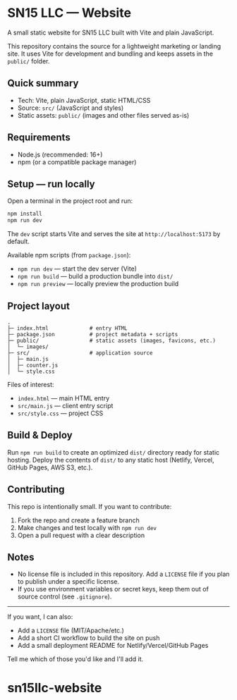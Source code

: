 # SN15 LLC — Website

A small static website for SN15 LLC built with Vite and plain JavaScript.

This repository contains the source for a lightweight marketing or landing site. It uses Vite for development and bundling and keeps assets in the `public/` folder.

## Quick summary

- Tech: Vite, plain JavaScript, static HTML/CSS
- Source: `src/` (JavaScript and styles)
- Static assets: `public/` (images and other files served as-is)

## Requirements

- Node.js (recommended: 16+)
- npm (or a compatible package manager)

## Setup — run locally

Open a terminal in the project root and run:

```powershell
npm install
npm run dev
```

The `dev` script starts Vite and serves the site at `http://localhost:5173` by default.

Available npm scripts (from `package.json`):

- `npm run dev` — start the dev server (Vite)
- `npm run build` — build a production bundle into `dist/`
- `npm run preview` — locally preview the production build

## Project layout

```
.
├─ index.html             # entry HTML
├─ package.json           # project metadata + scripts
├─ public/                # static assets (images, favicons, etc.)
│  └─ images/
├─ src/                   # application source
│  ├─ main.js
│  ├─ counter.js
│  └─ style.css
```

Files of interest:

- `index.html` — main HTML entry
- `src/main.js` — client entry script
- `src/style.css` — project CSS

## Build & Deploy

Run `npm run build` to create an optimized `dist/` directory ready for static hosting. Deploy the contents of `dist/` to any static host (Netlify, Vercel, GitHub Pages, AWS S3, etc.).

## Contributing

This repo is intentionally small. If you want to contribute:

1. Fork the repo and create a feature branch
2. Make changes and test locally with `npm run dev`
3. Open a pull request with a clear description

## Notes

- No license file is included in this repository. Add a `LICENSE` file if you plan to publish under a specific license.
- If you use environment variables or secret keys, keep them out of source control (see `.gitignore`).

---

If you want, I can also:

- Add a `LICENSE` file (MIT/Apache/etc.)
- Add a short CI workflow to build the site on push
- Add a small deployment README for Netlify/Vercel/GitHub Pages

Tell me which of those you'd like and I'll add it.
# sn15llc-website
